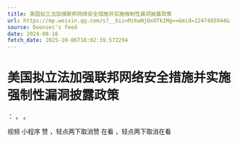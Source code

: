 ```yaml
---
title: 美国拟立法加强联邦网络安全措施并实施强制性漏洞披露政策
url: https://mp.weixin.qq.com/s?__biz=MzkwNjQxOTk1Mg==&mid=2247485944&idx=1&sn=fb8efea54fb3a9d1b8f31f3181260288
source: Doonsec's feed
date: 2024-08-16
fetch_date: 2025-10-06T18:02:39.572294
---
```


# 美国拟立法加强联邦网络安全措施并实施强制性漏洞披露政策

：
，
。

视频
小程序
赞
，轻点两下取消赞
在看
，轻点两下取消在看